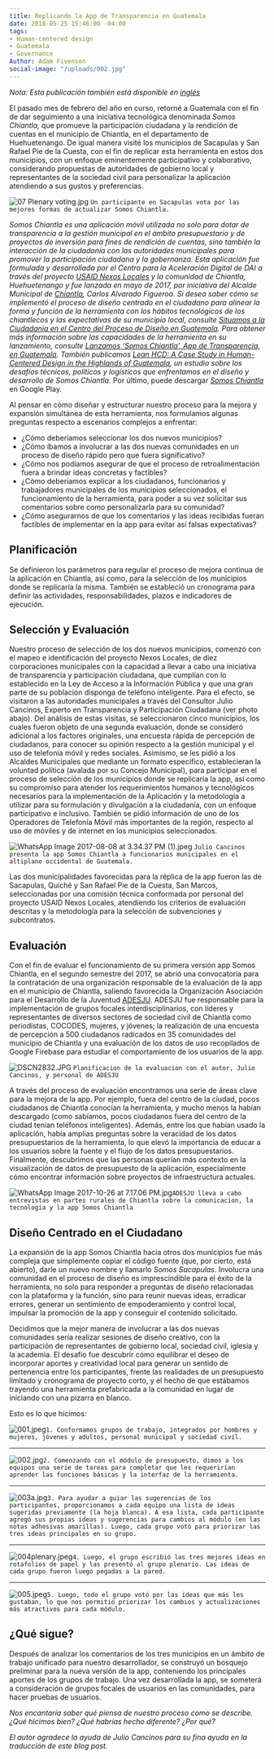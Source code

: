 ```yaml
---
title: Replicando la App de Transparencia en Guatemala
date: 2018-05-25 15:46:00 -04:00
tags:
- Human-centered design
- Guatemala
- Governance
Author: Adam Fivenson
social-image: "/uploads/002.jpg"
---
```


*Nota: Esta publicación también está disponible en [inglés](https://dai-global-digital.com/forking-with-design-thinking-in-guatemala.html)*

El pasado mes de febrero del año en curso, retorné a Guatemala con el fin de dar seguimiento a una iniciativa tecnológica denominada *Somos Chiantla,* que promueve la participación ciudadana y la rendición de cuentas en el municipio de Chiantla, en el departamento de Huehuetenango. De igual manera visité los municipios de Sacapulas y San Rafael Pie de la Cuesta, con el fin de replicar esta herramienta en estos dos municipios, con un enfoque eminentemente participativo y colaborativo, considerando propuestas de autoridades de gobierno local y representantes de la sociedad civil para personalizar la aplicación atendiendo a sus gustos y preferencias.  

![07 Plenary voting.jpg](/uploads/07%20Plenary%20voting.jpg)
`Un participante en Sacapulas vota por las mejores formas de actualizar Somos Chiantla.`

<!--more-->

<aside><p><em>Somos Chiantla es una aplicación móvil utilizada no solo para dotar de transparencia a la gestión municipal en el ámbito presupuestario y de proyectos de inversión para fines de rendición de cuentas, sino también la interacción de la ciudadanía con las autoridades municipales para promover la participación ciudadana y la gobernanza. Esta aplicación fue formulada y desarrollada por el Centro para la Aceleración Digital de DAI a través del proyecto <a href="https://www.dai.com/our-work/projects/guatemala-nexos-locales">USAID Nexos Locales</a> y la comunidad de Chiantla, Huehuetenango y fue lanzada en mayo de 2017, por iniciativa del Alcalde Municipal de <a href="https://goo.gl/maps/rz1w6hbbEwM2">Chiantla</a>, Carlos Alvarado Figueroa. Si desea saber cómo se implementó el proceso de diseño centrado en el ciudadano para alinear la forma y función de la herramienta con los hábitos tecnológicos de los chiantlecos y las expectativas de su municipio local, consulte <a href="https://dai-global-digital.com/diseno-ciudadano-guatemala.html">Situamos a la Ciudadanía en el Centro del Proceso de Diseño en Guatemala</a>. Para obtener más información sobre las capacidades de la herramienta en su lanzamiento, consulte <a href="https://dai-global-digital.com/app-de-transparencia-guatemala.html">Lanzamos ‘Somos Chiantla’, App de Transparencia, en Guatemala</a>. También publicamos <a href="https://dai-global-digital.com/lean-hcd.html">Lean HCD: A Case Study in Human-Centered Design in the Highlands of Guatemala</a>, un estudio sobre los desafíos técnicos, políticos y logísticos que enfrentamos en el diseño y desarrollo de Somos Chiantla</em>. Por último, puede descargar <a href="https://play.google.com/store/apps/details?id=gt.muni.chiantla&amp;hl=en"><em>Somos Chiantla</em></a> en Google Play.</p></aside>

Al pensar en cómo diseñar y estructurar nuestro proceso para la mejora y expansión simultánea de esta herramienta, nos formulamos algunas preguntas respecto a escenarios complejos a enfrentar:

* ¿Cómo deberíamos seleccionar los dos nuevos municipios?
* ¿Cómo íbamos a involucrar a las dos nuevas comunidades en un proceso de diseño rápido pero que fuera significativo?
* ¿Cómo nos podíamos asegurar de que el proceso de retroalimentación fuera a brindar ideas concretas y factibles?
* ¿Cómo deberíamos explicar a los ciudadanos, funcionarios y trabajadores municipales de los municipios seleccionados, el funcionamiento de la herramienta, para poder a su vez solicitar sus comentarios sobre como personalizarla para su comunidad?
* ¿Cómo asegurarnos de que los comentarios y las ideas recibidas fueran factibles de implementar en la app para evitar así falsas expectativas?

## Planificación

Se definieron los parámetros para regular el proceso de mejora continua de la aplicación en Chiantla, así como, para la selección de los municipios donde se replicaría la misma. También se estableció un cronograma para definir las actividades, responsabilidades, plazos e indicadores de ejecución.  

## Selección y Evaluación

Nuestro proceso de selección de los dos nuevos municipios, comenzó con el mapeo e identificación del proyecto Nexos Locales, de diez corporaciones municipales con la capacidad a llevar a cabo una iniciativa de transparencia y participación ciudadana, que cumplían con lo establecido en la Ley de Acceso a la Información Pública y que una gran parte de su población disponga de teléfono inteligente. Para el efecto, se visitaron a las autoridades municipales a través del Consultor Julio Cancinos, Experto en Transparencia y Participación Ciudadana (ver photo abajo). Del análisis de estas visitas, se seleccionaron cinco municipios, los cuales fueron objeto de una segunda evaluación, donde se consideró adicional a los factores originales, una encuesta rápida de percepción de ciudadanos, para conocer su opinión respecto a la gestión municipal y el uso de telefonía móvil y redes sociales. Asimismo, se les pidió a los Alcaldes Municipales que mediante un formato específico, establecieran la voluntad política (avalada por su Concejo Municipal), para participar en el proceso de selección de los municipios donde se replicaría la app, así como su compromiso para atender los requerimientos humanos y tecnológicos necesarios para la implementación de la Aplicación y la metodología a utilizar para su formulación y divulgación a la ciudadanía, con un enfoque participativo e inclusivo. También se pidió información de uno de los Operadores de Telefonía Móvil más importantes de la región, respecto al uso de móviles y de internet en los municipios seleccionados.

![WhatsApp Image 2017-08-08 at 3.34.37 PM (1).jpeg](/uploads/WhatsApp%20Image%202017-08-08%20at%203.34.37%20PM%20(1).jpeg)
`Julio Cancinos presenta la app Somos Chiantla a funcionarios municipales en el altiplano occidental de Guatemala.`

Las dos municipalidades favorecidas para la réplica de la app fueron las de Sacapulas, Quiché y San Rafael Pie de la Cuesta, San Marcos, seleccionadas por una comisión técnica conformada por personal del proyecto USAID Nexos Locales, atendiendo los criterios de evaluación descritas y la metodología para la selección de subvenciones y subcontratos.

## Evaluación

Con el fin de evaluar el funcionamiento de su primera versión app Somos Chiantla, en el segundo semestre del 2017, se abrió una convocatoria para la contratación de una organización responsable de la evaluación de la app en el municipio de Chiantla, saliendo favorecida la Organización Asociación para el Desarrollo de la Juventud [ADESJU](https://www.facebook.com/Asociaci%C3%B3n-Para-el-Desarrollo-Sostenible-de-la-Juventud-130288017040702/). ADESJU fue responsable para la implementación de grupos focales interdisciplinarios, con líderes y representantes de diversos sectores de sociedad civil de Chiantla como periodistas, COCODES, mujeres, y jóvenes; la realización de una encuesta de percepción a 500 ciudadanos radicados en 35 comunidades del municipio de Chiantla y una evaluación de los datos de uso recopilados de Google Firebase para estudiar el comportamiento de los usuarios de la app. 

![DSCN2832.JPG](/uploads/DSCN2832.JPG)
`Planificacion de la evaluacion con el autor, Julio Cancinos, y personal de ADESJU`

A través del proceso de evaluación encontramos una serie de áreas clave para la mejora de la app. Por ejemplo, fuera del centro de la ciudad, pocos ciudadanos de Chiantla conocían la herramienta, y mucho menos la habían descargado (como sabíamos, pocos ciudadanos fuera del centro de la ciudad tenían teléfonos inteligentes). Además, entre los que habían usado la aplicación, había amplias preguntas sobre la veracidad de los datos presupuestarios de la herramienta, lo que elevó la importancia de educar a los usuarios sobre la fuente y el flujo de los datos presupuestarios. Finalmente, descubrimos que las personas querían más contexto en la visualización de datos de presupuesto de la aplicación, especialmente cómo encontrar información sobre proyectos de infraestructura actuales.

![WhatsApp Image 2017-10-26 at 7.17.06 PM.jpg](/uploads/WhatsApp%20Image%202017-10-26%20at%207.17.06%20PM.jpg)`ADESJU lleva a cabo entrevistas en partes rurales de Chiantla sobre la comunicacion, la tecnologia y la app Somos Chiantla`

## Diseño Centrado en el Ciudadano

La expansión de la app Somos Chiantla hacia otros dos municipios fue más compleja que simplemente copiar el código fuente (que, por cierto, está abierto), darle un nuevo nombre y llamarlo *Somos Sacapulas*. Involucra una comunidad en el proceso de diseño es imprescindible para el éxito de la herramienta, no solo para responder a preguntas de diseño relacionadas con la plataforma y la función, sino para reunir nuevas ideas, erradicar errores, generar un sentimiento de empoderamiento y control local, impulsar la promoción de la app y conseguir el contenido solicitado. 

Decidimos que la mejor manera de involucrar a las dos nuevas comunidades sería realizar sesiones de diseño creativo, con la participación de representantes de gobierno local, sociedad civil, iglesia y la academia. El desafío fue descubrir cómo equilibrar el deseo de incorporar aportes y creatividad local para generar un sentido de pertenencia entre los participantes, frente las realidades de un presupuesto limitado y cronograma de proyecto corto, y el hecho de que estábamos trayendo una herramienta prefabricada a la comunidad en lugar de iniciando con una pizarra en blanco.

Esto es lo que hicimos:

![001.jpeg](/uploads/001.jpeg)`1. Conformamos grupos de trabajo, integrados por hombres y mujeres, jóvenes y adultos, personal municipal y sociedad civil.`

---

![002.jpg](/uploads/002.jpg)`2. Comenzando con el módulo de presupuesto, dimos a los equipos una serie de tareas para completar que les requerirían aprender las funciones básicas y la interfaz de la herramienta.`

---

![003a.jpg](/uploads/003a.jpg)`3. Para ayudar a guiar las sugerencias de los participantes, proporcionamos a cada equipo una lista de ideas sugeridas previamente (la hoja blanca). A esa lista, cada participante agregó sus propias ideas y sugerencias para cambios al módulo (en las notas adhesivas amarillas). Luego, cada grupo votó para priorizar las tres ideas principales en su grupo.`

---

![004plenary.jpeg](/uploads/004plenary.jpeg)`4. Luego, el grupo escribió las tres mejores ideas en rotafolios de papel y las presentó al grupo plenario. Las ideas de cada grupo fueron luego pegadas a la pared.`

---

![005.jpeg](/uploads/005.jpeg)`5. Luego, todo el grupo votó por las ideas que más les gustaban, lo que nos permitió priorizar los cambios y actualizaciones más atractivos para cada módulo.`

## ¿Qué sigue? 
Después de analizar los comentarios de los tres municipios en un ámbito de trabajo unificado para nuestro desarrollador, se construyó un bosquejo preliminar para la nueva versión de la app, conteniendo los principales aportes de los grupos de trabajo. Una vez desarrollada la app, se someterá a consideración de grupos focales de usuarios en las comunidades, para hacer pruebas de usuarios.  

*Nos encantaría saber qué piensa de nuestro proceso como se describe. ¿Qué hicimos bien? ¿Qué habrías hecho diferente? ¿Por qué?*

*El autor agradece la ayuda de Julio Cancinos para su fina ayuda en la traducción de este blog post.*